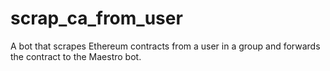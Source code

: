 # scrap_ca_from_user
A bot that scrapes Ethereum contracts from a user in a group and forwards the contract to the Maestro bot.
